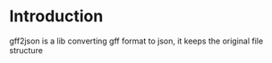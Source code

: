 # Introduction

gff2json is a lib converting gff format to json, it keeps the original file structure 